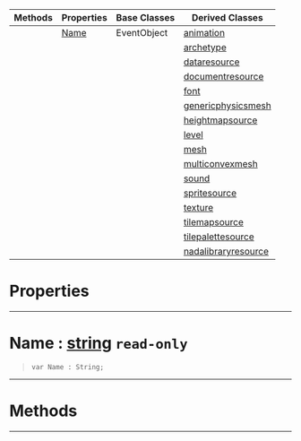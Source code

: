 |Methods|Properties|Base Classes|Derived Classes|
|---|---|---|---|
| |[ Name](https://github.com/zeroengineteam/ZeroDocs/blob/master/code_reference/class_reference/resource.markdown#name-zero-engine-documen)|EventObject|[animation](https://github.com/zeroengineteam/ZeroDocs/blob/master/code_reference/class_reference/animation.markdown)|
| | | |[archetype](https://github.com/zeroengineteam/ZeroDocs/blob/master/code_reference/class_reference/archetype.markdown)|
| | | |[dataresource](https://github.com/zeroengineteam/ZeroDocs/blob/master/code_reference/class_reference/dataresource.markdown)|
| | | |[documentresource](https://github.com/zeroengineteam/ZeroDocs/blob/master/code_reference/class_reference/documentresource.markdown)|
| | | |[font](https://github.com/zeroengineteam/ZeroDocs/blob/master/code_reference/class_reference/font.markdown)|
| | | |[genericphysicsmesh](https://github.com/zeroengineteam/ZeroDocs/blob/master/code_reference/class_reference/genericphysicsmesh.markdown)|
| | | |[heightmapsource](https://github.com/zeroengineteam/ZeroDocs/blob/master/code_reference/class_reference/heightmapsource.markdown)|
| | | |[level](https://github.com/zeroengineteam/ZeroDocs/blob/master/code_reference/class_reference/level.markdown)|
| | | |[mesh](https://github.com/zeroengineteam/ZeroDocs/blob/master/code_reference/class_reference/mesh.markdown)|
| | | |[multiconvexmesh](https://github.com/zeroengineteam/ZeroDocs/blob/master/code_reference/class_reference/multiconvexmesh.markdown)|
| | | |[sound](https://github.com/zeroengineteam/ZeroDocs/blob/master/code_reference/class_reference/sound.markdown)|
| | | |[spritesource](https://github.com/zeroengineteam/ZeroDocs/blob/master/code_reference/class_reference/spritesource.markdown)|
| | | |[texture](https://github.com/zeroengineteam/ZeroDocs/blob/master/code_reference/class_reference/texture.markdown)|
| | | |[tilemapsource](https://github.com/zeroengineteam/ZeroDocs/blob/master/code_reference/class_reference/tilemapsource.markdown)|
| | | |[tilepalettesource](https://github.com/zeroengineteam/ZeroDocs/blob/master/code_reference/class_reference/tilepalettesource.markdown)|
| | | |[nadalibraryresource](https://github.com/zeroengineteam/ZeroDocs/blob/master/code_reference/class_reference/nadalibraryresource.markdown)|


 #  Properties


---  
 #  Name : [string](https://github.com/zeroengineteam/ZeroDocs/blob/master/code_reference/nada_base_types/string.markdown) `read-only`

> 
> ``` lang=cpp, name=Nada
> var Name : String;


---  
 #  Methods


---  
 

 